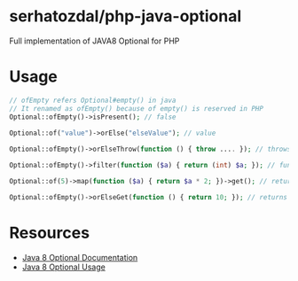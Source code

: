 # serhatozdal/php-java-optional

Full implementation of JAVA8 Optional for PHP

Usage
=======
```php
// ofEmpty refers Optional#empty() in java
// It renamed as ofEmpty() because of empty() is reserved in PHP 
Optional::ofEmpty()->isPresent(); // false

Optional::of("value")->orElse("elseValue"); // value
 
Optional::ofEmpty()->orElseThrow(function () { throw .... }); // throws exception

Optional::ofEmpty()->filter(function ($a) { return (int) $a; }); // function is not executed

Optional::of(5)->map(function ($a) { return $a * 2; })->get(); // returns 10

Optional::ofEmpty()->orElseGet(function () { return 10; }); // returns 10
```

Resources
=======
* [Java 8 Optional Documentation](https://docs.oracle.com/javase/8/docs/api/java/util/Optional.html)
* [Java 8 Optional Usage](http://www.oracle.com/technetwork/articles/java/java8-optional-2175753.html)